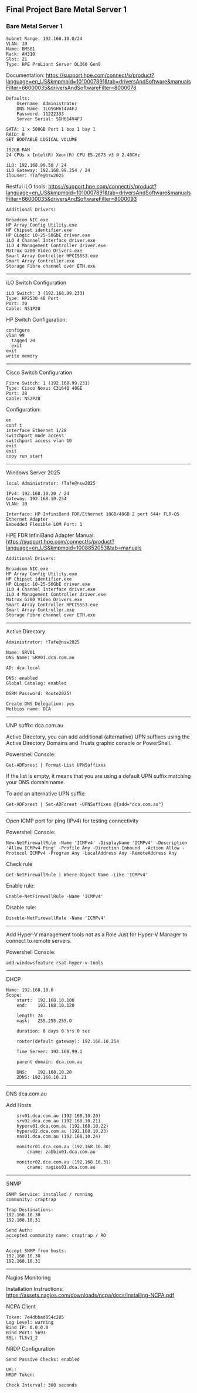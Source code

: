 ## Final Project Bare Metal Server 1

### Bare Metal Server 1

```
Subnet Range: 192.168.10.0/24
VLAN: 10
Name: BMS01
Rack: AH310
Slot: 21
Type: HPE ProLiant Server DL360 Gen9

```

Documentation: <https://support.hpe.com/connect/s/product?language=en_US&kmpmoid=1010007891&tab=driversAndSoftware&manualsFilter=66000035&driversAndSoftwareFilter=8000078>

```
Defaults:
	Username: Administrator
	DNS Name: ILOSGH614V4FJ
	Password: 11222333
	Server Serial: SGH614V4FJ

SATA: 1 x 500GB Port 1 box 1 bay 1
RAID: 0
SET BOOTABLE LOGICAL VOLUME

192GB RAM
24 CPUs x Intel(R) Xeon(R) CPU E5-2673 v3 @ 2.40GHz

iLO: 192.168.99.50 / 24
iLO Gateway: 192.168.99.254 / 24
ilouser: !Tafe@nsw2025
```

Restful iLO tools: <https://support.hpe.com/connect/s/product?language=en_US&kmpmoid=1010007891&tab=driversAndSoftware&manualsFilter=66000035&driversAndSoftwareFilter=8000093>

```
Additional Drivers:

Broadcom NIC.exe
HP Array Config Utility.exe
HP Chipset identifier.exe
HP QLogic 10-25-50GbE driver.exe
iLO 4 Channel Interface driver.exe
iLO 4 Management Controller driver.exe
Matrox G200 Video Drivers.exe
Smart Array Controller HPCISSS3.exe
Smart Array Controller.exe
Storage Fibre channel over ETH.exe
```

---
iLO Switch Configuration

```
iLO Switch: 3 (192.168.99.233)
Type: HP2530 48 Port
Port: 20
Cable: NS1P20
```

HP Switch Configuration:

```
configure
vlan 99
  tagged 20
  exit
exit
write memory
```

---
Cisco Switch Configuration

```
Fibre Switch: 1 (192.168.99.231)
Type: Cisco Nexus C3164Q 40GE
Port: 28
Cable: NS2P28
```

Configuration:

```
en
conf t
interface Ethernet 1/28
switchport mode access
switchport access vlan 10
exit
exit
copy run start
```

---

Windows Server 2025

```
local Administrator: !Tafe@nsw2025

IPv4: 192.168.10.20 / 24
Gateway: 192.168.10.254
VLAN: 10

Interface: HP InfiniBand FDR/Ethernet 10GB/40GB 2 port 544+ FLR-QS Ethernet Adapter
Embedded Flexible LOM Port: 1
```

HPE FDR InfiniBand Adapter Manual: <https://support.hpe.com/connect/s/product?language=en_US&kmpmoid=1008852053&tab=manuals>

```
Additional Drivers:

Broadcom NIC.exe
HP Array Config Utility.exe
HP Chipset identifier.exe
HP QLogic 10-25-50GbE driver.exe
iLO 4 Channel Interface driver.exe
iLO 4 Management Controller driver.exe
Matrox G200 Video Drivers.exe
Smart Array Controller HPCISSS3.exe
Smart Array Controller.exe
Storage Fibre channel over ETH.exe
```

---

Active Directory

```
Administrator: !Tafe@nsw2025

Name: SRV01
DNS Name: SRV01.dca.com.au

AD: dca.local

DNS: enabled
Global Catalog: enabled

DSRM Password: Route2025!

Create DNS Delegation: yes
Netbios name: DCA
```

---

UNP suffix: dca.com.au

Active Directory, you can add additional (alternative) UPN suffixes using the Active Directory Domains and Trusts graphic console or PowerShell.

Powershell Console:

	Get-ADForest | Format-List UPNSuffixes

If the list is empty, it means that you are using a default UPN suffix matching your DNS domain name.

To add an alternative UPN suffix:

	Get-ADForest | Set-ADForest -UPNSuffixes @{add="dca.com.au"}

---

Open ICMP port for ping (IPv4) for testing connectivity

Powershell Console:
 
	New-NetFirewallRule -Name 'ICMPv4' -DisplayName 'ICMPv4' -Description 'Allow ICMPv4 Ping' -Profile Any -Direction Inbound  -Action Allow -Protocol ICMPv4 -Program Any -LocalAddress Any -RemoteAddress Any 

Check rule

	Get-NetFirewallRule | Where-Object Name -Like 'ICMPv4'

Enable rule:

	Enable-NetFirewallRule -Name 'ICMPv4'

Disable rule:

	Disable-NetFirewallRule -Name 'ICMPv4'

---

Add Hyper-V management tools not as a Role
Just for Hyper-V Manager to connect to remote servers.

Powershell Console:

	add-windowsfeature rsat-hyper-v-tools


---

DHCP

```
Name: 192.168.10.0
Scope:
	start: 	192.168.10.100
	end:	192.168.10.120

	length: 24
	mask:	255.255.255.0

	duration: 8 days 0 hrs 0 sec

	router(default gateway): 192.168.10.254

	Time Server: 192.168.99.1

	parent domain: dca.com.au

	DNS:	192.168.10.20
	2DNS: 192.168.10.21
```

---

DNS dca.com.au

Add Hosts

```
	srv01.dca.com.au (192.168.10.20)
	srv02.dca.com.au (192.168.10.21)
	hyperv01.dca.com.au (192.168.10.22)
	hyperv02.dca.com.au (192.168.10.23)
	nas01.dca.com.au (192.168.10.24)

	monitor01.dca.com.au (192.168.10.30)
		cname: zabbix01.dca.com.au

	monitor02.dca.com.au (192.168.10.31)
		cname: nagios01.dca.com.au
```

---
SNMP

```
SNMP Service: installed / running
community: craptrap

Trap Destinations:
192.168.10.30
192.168.10.31

Send Auth:
accepted community name: craptrap / RO
``

Accept SNMP from hosts:
192.168.10.30
192.168.10.31
```

---

Nagios Monitoring

Installation Instructions:
<https://assets.nagios.com/downloads/ncpa/docs/Installing-NCPA.pdf>

NCPA Client

```
Token: 7e4dbbad854c285
Log Level: warning
Bind IP: 0.0.0.0
Bind Port: 5693
SSL: TLSv1_2
```

NRDP Configuration

```
Send Passive Checks: enabled

URL:
NRDP Token:

Check Interval: 300 seconds
```


